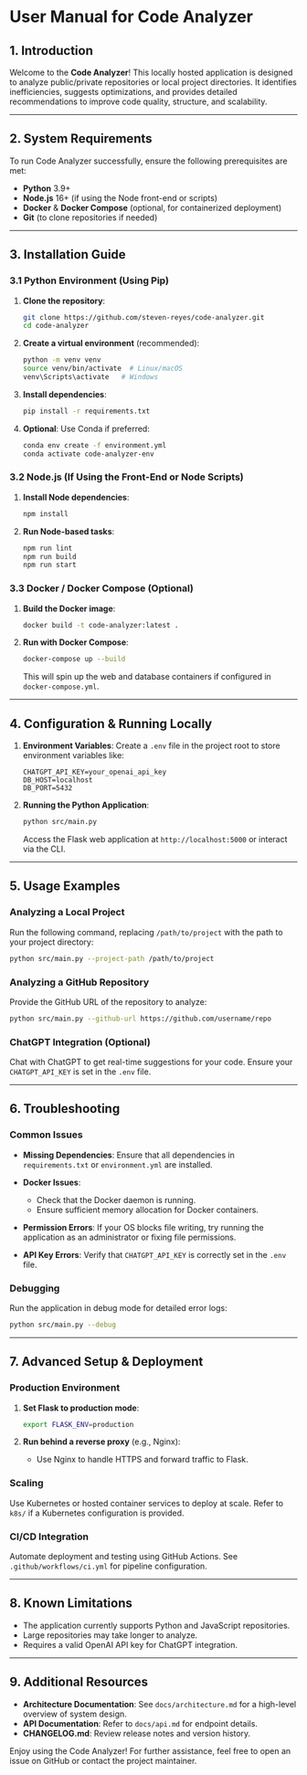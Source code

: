 # User Manual for Code Analyzer

## 1. Introduction
Welcome to the **Code Analyzer**! This locally hosted application is designed to analyze public/private repositories or local project directories. It identifies inefficiencies, suggests optimizations, and provides detailed recommendations to improve code quality, structure, and scalability.

---

## 2. System Requirements

To run Code Analyzer successfully, ensure the following prerequisites are met:
- **Python** 3.9+
- **Node.js** 16+ (if using the Node front-end or scripts)
- **Docker** & **Docker Compose** (optional, for containerized deployment)
- **Git** (to clone repositories if needed)

---

## 3. Installation Guide

### 3.1 Python Environment (Using Pip)

1. **Clone the repository**:
   ```bash
   git clone https://github.com/steven-reyes/code-analyzer.git
   cd code-analyzer
   ```

2. **Create a virtual environment** (recommended):
   ```bash
   python -m venv venv
   source venv/bin/activate  # Linux/macOS
   venv\Scripts\activate   # Windows
   ```

3. **Install dependencies**:
   ```bash
   pip install -r requirements.txt
   ```

4. **Optional**: Use Conda if preferred:
   ```bash
   conda env create -f environment.yml
   conda activate code-analyzer-env
   ```

### 3.2 Node.js (If Using the Front-End or Node Scripts)

1. **Install Node dependencies**:
   ```bash
   npm install
   ```

2. **Run Node-based tasks**:
   ```bash
   npm run lint
   npm run build
   npm run start
   ```

### 3.3 Docker / Docker Compose (Optional)

1. **Build the Docker image**:
   ```bash
   docker build -t code-analyzer:latest .
   ```

2. **Run with Docker Compose**:
   ```bash
   docker-compose up --build
   ```
   This will spin up the web and database containers if configured in `docker-compose.yml`.

---

## 4. Configuration & Running Locally

1. **Environment Variables**:
   Create a `.env` file in the project root to store environment variables like:
   ```env
   CHATGPT_API_KEY=your_openai_api_key
   DB_HOST=localhost
   DB_PORT=5432
   ```

2. **Running the Python Application**:
   ```bash
   python src/main.py
   ```
   Access the Flask web application at `http://localhost:5000` or interact via the CLI.

---

## 5. Usage Examples

### Analyzing a Local Project
Run the following command, replacing `/path/to/project` with the path to your project directory:
```bash
python src/main.py --project-path /path/to/project
```

### Analyzing a GitHub Repository
Provide the GitHub URL of the repository to analyze:
```bash
python src/main.py --github-url https://github.com/username/repo
```

### ChatGPT Integration (Optional)
Chat with ChatGPT to get real-time suggestions for your code. Ensure your `CHATGPT_API_KEY` is set in the `.env` file.

---

## 6. Troubleshooting

### Common Issues

- **Missing Dependencies**:
  Ensure that all dependencies in `requirements.txt` or `environment.yml` are installed.

- **Docker Issues**:
  - Check that the Docker daemon is running.
  - Ensure sufficient memory allocation for Docker containers.

- **Permission Errors**:
  If your OS blocks file writing, try running the application as an administrator or fixing file permissions.

- **API Key Errors**:
  Verify that `CHATGPT_API_KEY` is correctly set in the `.env` file.

### Debugging
Run the application in debug mode for detailed error logs:
```bash
python src/main.py --debug
```

---

## 7. Advanced Setup & Deployment

### Production Environment

1. **Set Flask to production mode**:
   ```bash
   export FLASK_ENV=production
   ```

2. **Run behind a reverse proxy** (e.g., Nginx):
   - Use Nginx to handle HTTPS and forward traffic to Flask.

### Scaling
Use Kubernetes or hosted container services to deploy at scale. Refer to `k8s/` if a Kubernetes configuration is provided.

### CI/CD Integration
Automate deployment and testing using GitHub Actions. See `.github/workflows/ci.yml` for pipeline configuration.

---

## 8. Known Limitations

- The application currently supports Python and JavaScript repositories.
- Large repositories may take longer to analyze.
- Requires a valid OpenAI API key for ChatGPT integration.

---

## 9. Additional Resources

- **Architecture Documentation**: See `docs/architecture.md` for a high-level overview of system design.
- **API Documentation**: Refer to `docs/api.md` for endpoint details.
- **CHANGELOG.md**: Review release notes and version history.

Enjoy using the Code Analyzer! For further assistance, feel free to open an issue on GitHub or contact the project maintainer.

